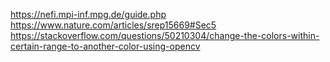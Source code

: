 https://nefi.mpi-inf.mpg.de/guide.php
https://www.nature.com/articles/srep15669#Sec5
https://stackoverflow.com/questions/50210304/change-the-colors-within-certain-range-to-another-color-using-opencv
